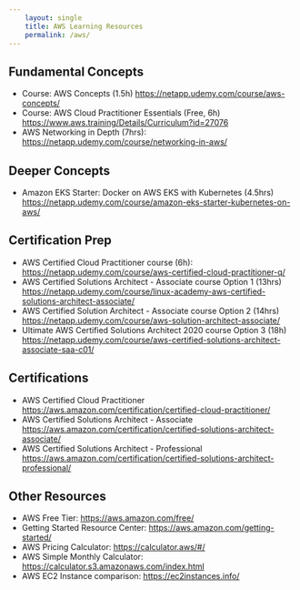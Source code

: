 ```yaml
---
    layout: single
    title: AWS Learning Resources
    permalink: /aws/
---
```


## Fundamental Concepts
* Course: AWS Concepts (1.5h) https://netapp.udemy.com/course/aws-concepts/
* Course: AWS Cloud Practitioner Essentials (Free, 6h) https://www.aws.training/Details/Curriculum?id=27076
* AWS Networking in Depth (7hrs): https://netapp.udemy.com/course/networking-in-aws/

## Deeper Concepts
* Amazon EKS Starter: Docker on AWS EKS with Kubernetes (4.5hrs) https://netapp.udemy.com/course/amazon-eks-starter-kubernetes-on-aws/

## Certification Prep
* AWS Certified Cloud Practitioner course (6h): <https://netapp.udemy.com/course/aws-certified-cloud-practitioner-q/>
* AWS Certified Solutions Architect - Associate course Option 1 (13hrs) <https://netapp.udemy.com/course/linux-academy-aws-certified-solutions-architect-associate/>
* AWS Certified Solution Architect - Associate course Option 2 (14hrs) <https://netapp.udemy.com/course/aws-solution-architect-associate/>
* Ultimate AWS Certified Solutions Architect 2020 course Option 3 (18h) <https://netapp.udemy.com/course/aws-certified-solutions-architect-associate-saa-c01/>

## Certifications
* AWS Certified Cloud Practitioner <https://aws.amazon.com/certification/certified-cloud-practitioner/>
* AWS Certified Solutions Architect - Associate <https://aws.amazon.com/certification/certified-solutions-architect-associate/>
* AWS Certified Solutions Architect - Professional <https://aws.amazon.com/certification/certified-solutions-architect-professional/>

## Other Resources
* AWS Free Tier: https://aws.amazon.com/free/
* Getting Started Resource Center: https://aws.amazon.com/getting-started/
* AWS Pricing Calculator: https://calculator.aws/#/
* AWS Simple Monthly Calculator: https://calculator.s3.amazonaws.com/index.html
* AWS EC2 Instance comparison: https://ec2instances.info/
